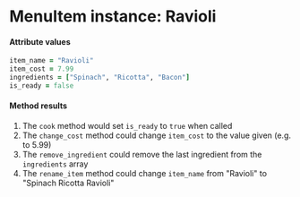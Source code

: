 # MenuItem instance: Ravioli

#### Attribute values

```Ruby
item_name = "Ravioli"
item_cost = 7.99
ingredients = ["Spinach", "Ricotta", "Bacon"]
is_ready = false
```

#### Method results
1. The `cook` method would set `is_ready` to `true` when called
1. The `change_cost` method could change `item_cost` to the value given (e.g. to 5.99)
1. The `remove_ingredient` could remove the last ingredient from the `ingredients` array
1. The `rename_item` method could change `item_name` from "Ravioli" to "Spinach Ricotta Ravioli"
